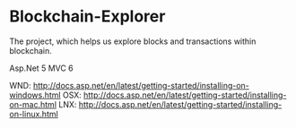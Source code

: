 # Blockchain-Explorer

The project, which helps us explore blocks and transactions within blockchain.

Asp.Net 5 MVC 6

WND: http://docs.asp.net/en/latest/getting-started/installing-on-windows.html
OSX: http://docs.asp.net/en/latest/getting-started/installing-on-mac.html
LNX: http://docs.asp.net/en/latest/getting-started/installing-on-linux.html
